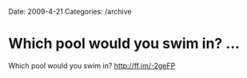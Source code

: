 Date: 2009-4-21
Categories: /archive

# Which pool would you swim in? ...

Which pool would you swim in? <a href="http://ff.im/-2geFP" rel="nofollow">http://ff.im/-2geFP</a>
